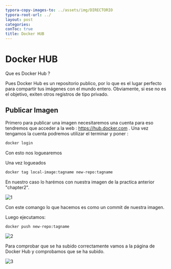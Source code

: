 ```yaml
---
typora-copy-images-to: ../assets/img/DIRECTORIO
typora-root-url: ../
layout: post
categories: 
conToc: true
title: Docker HUB
---
```


# Docker HUB



Que es Docker Hub ? 

Pues Docker Hub es un repositorio publico, por lo que es el lugar perfecto para compartir tus imágenes con el mundo entero. Obviamente, si ese no es el objetivo, exiten otros registros de tipo privado.



## Publicar Imagen



Primero para publicar una imagen necesitaremos una cuenta para eso tendremos que acceder a la web : https://hub.docker.com . Una vez tengamos la cuenta podremos utilizar el terminar y poner :

```bash
docker login
```

Con esto nos loguearemos

Una vez logueados 

```bash
docker tag local-image:tagname new-repo:tagname
```

En nuestro caso lo harémos con nuestra imagen de la practica anterior "chapter2".

![1](/home/dluca/Imágenes/1.png)

Con este comango lo que hacemos es como un commit de nuestra imagen.

Luego ejecutamos:

```bash 
docker push new-repo:tagname
```

![2](/home/dluca/Imágenes/2.png)



Para comprobar que se ha subido correctamente vamos a la página de Docker Hub y comprobamos que se ha subido.



![3](/home/dluca/Imágenes/3.png)